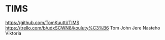 # TIMS
https://github.com/TomKuutti/TIMS <br>
https://trello.com/b/udxSCWN8/kouluty%C3%B6
Tom John Jere Nasteho Viktoria
